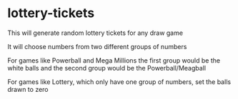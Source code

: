 # lottery-tickets
This will generate random lottery tickets for any draw game 

It will choose numbers from two different groups of numbers

For games like Powerball and Mega Millions the first group would be the white balls and the second group would be the Powerball/Meagball

For games like Lottery, which only have one group of numbers, set the balls drawn to zero
